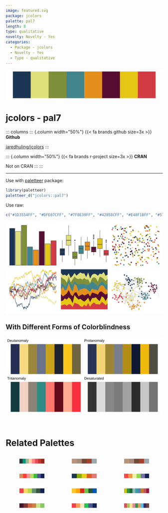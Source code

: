 ```yaml
---
image: featured.svg
package: jcolors
palette: pal7
length: 8
type: qualitative
novelty: Novelty - Yes
categories:
  - Package - jcolors
  - Novelty - Yes
  - Type - qualitative
---
```


![](featured.svg)

# jcolors - pal7 

::: columns
::: {.column width="50%"}
{{< fa brands github size=3x >}}
**Github**

[jaredhuling/jcolors](https://github.com/jaredhuling/jcolors)
:::

::: {.column width="50%"}
{{< fa brands r-project size=3x >}}
**CRAN**

Not on CRAN
:::
:::

<hr> 

Use with [paletteer](https://emilhvitfeldt.github.io/paletteer/) package:

```r
library(paletteer)
paletteer_d("jcolors::pal7")
```

Use raw:

```r
c("#1D3554FF", "#DFE07CFF", "#7F8E39FF", "#42858CFF", "#E48F1BFF", "#570D32FF", "#E5C616FF", "#D33B44FF")
``` 

![](examples.png) <br>

## With Different Forms of Colorblindness

![](colorblind.svg) 

<br>

# Related Palettes

<div class="list" style="display: grid; grid-template-columns: auto auto auto;"> <figure class="figure">
<a href="../../awtools/a_palette/"> <img src="../../awtools/a_palette/featured.svg" style="width: 100%;" class="figure-img"></a>
</figure> <figure class="figure">
<a href="../../ButterflyColors/hamadryas_feronia/"> <img src="../../ButterflyColors/hamadryas_feronia/featured.svg" style="width: 100%;" class="figure-img"></a>
</figure> <figure class="figure">
<a href="../../ButterflyColors/hamadryas_feronia/"> <img src="../../ButterflyColors/hamadryas_feronia/featured.svg" style="width: 100%;" class="figure-img"></a>
</figure> <figure class="figure">
<a href="../../LaCroixColoR/KiwiSandia/"> <img src="../../LaCroixColoR/KiwiSandia/featured.svg" style="width: 100%;" class="figure-img"></a>
</figure> <figure class="figure">
<a href="../../lisa/PaulGauguin/"> <img src="../../lisa/PaulGauguin/featured.svg" style="width: 100%;" class="figure-img"></a>
</figure> <figure class="figure">
<a href="../../LaCroixColoR/PinaFraise/"> <img src="../../LaCroixColoR/PinaFraise/featured.svg" style="width: 100%;" class="figure-img"></a>
</figure> <figure class="figure">
<a href="../../LaCroixColoR/CeriseLimon/"> <img src="../../LaCroixColoR/CeriseLimon/featured.svg" style="width: 100%;" class="figure-img"></a>
</figure> <figure class="figure">
<a href="../../nbapalettes/bucks_city2/"> <img src="../../nbapalettes/bucks_city2/featured.svg" style="width: 100%;" class="figure-img"></a>
</figure> <figure class="figure">
<a href="../../ltc/crbhits/"> <img src="../../ltc/crbhits/featured.svg" style="width: 100%;" class="figure-img"></a>
</figure> <figure class="figure">
<a href="../../beyonce/X29/"> <img src="../../beyonce/X29/featured.svg" style="width: 100%;" class="figure-img"></a>
</figure> <figure class="figure">
<a href="../../LaCroixColoR/MelonPomelo/"> <img src="../../LaCroixColoR/MelonPomelo/featured.svg" style="width: 100%;" class="figure-img"></a>
</figure> <figure class="figure">
<a href="../../peRReo/calle13/"> <img src="../../peRReo/calle13/featured.svg" style="width: 100%;" class="figure-img"></a>
</figure> 
</div>
